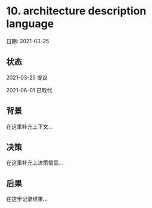 # 10. architecture description language

日期: 2021-03-25

## 状态

2021-03-25 提议

2021-06-01 已取代

## 背景

在这里补充上下文...

## 决策

在这里补充上决策信息...

## 后果

在这里记录结果...
